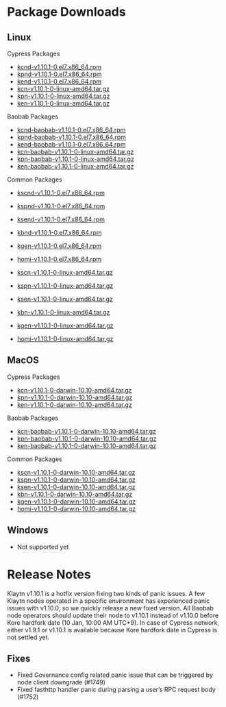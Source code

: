 # Package Downloads <a id="package-downloads"></a>

## Linux <a id="linux"></a>

Cypress Packages
- [kcnd-v1.10.1-0.el7.x86_64.rpm](https://packages.klaytn.net/klaytn/v1.10.1/kcnd-v1.10.1-0.el7.x86_64.rpm)
- [kpnd-v1.10.1-0.el7.x86_64.rpm](https://packages.klaytn.net/klaytn/v1.10.1/kpnd-v1.10.1-0.el7.x86_64.rpm)
- [kend-v1.10.1-0.el7.x86_64.rpm](https://packages.klaytn.net/klaytn/v1.10.1/kend-v1.10.1-0.el7.x86_64.rpm)
- [kcn-v1.10.1-0-linux-amd64.tar.gz](https://packages.klaytn.net/klaytn/v1.10.1/kcn-v1.10.1-0-linux-amd64.tar.gz)
- [kpn-v1.10.1-0-linux-amd64.tar.gz](https://packages.klaytn.net/klaytn/v1.10.1/kpn-v1.10.1-0-linux-amd64.tar.gz)
- [ken-v1.10.1-0-linux-amd64.tar.gz](https://packages.klaytn.net/klaytn/v1.10.1/ken-v1.10.1-0-linux-amd64.tar.gz)

Baobab Packages
- [kcnd-baobab-v1.10.1-0.el7.x86_64.rpm](https://packages.klaytn.net/klaytn/v1.10.1/kcnd-baobab-v1.10.1-0.el7.x86_64.rpm)
- [kpnd-baobab-v1.10.1-0.el7.x86_64.rpm](https://packages.klaytn.net/klaytn/v1.10.1/kpnd-baobab-v1.10.1-0.el7.x86_64.rpm)
- [kend-baobab-v1.10.1-0.el7.x86_64.rpm](https://packages.klaytn.net/klaytn/v1.10.1/kend-baobab-v1.10.1-0.el7.x86_64.rpm)
- [kcn-baobab-v1.10.1-0-linux-amd64.tar.gz](https://packages.klaytn.net/klaytn/v1.10.1/kcn-baobab-v1.10.1-0-linux-amd64.tar.gz)
- [kpn-baobab-v1.10.1-0-linux-amd64.tar.gz](https://packages.klaytn.net/klaytn/v1.10.1/kpn-baobab-v1.10.1-0-linux-amd64.tar.gz)
- [ken-baobab-v1.10.1-0-linux-amd64.tar.gz](https://packages.klaytn.net/klaytn/v1.10.1/ken-baobab-v1.10.1-0-linux-amd64.tar.gz)

Common Packages
- [kscnd-v1.10.1-0.el7.x86_64.rpm](https://packages.klaytn.net/klaytn/v1.10.1/kscnd-v1.10.1-0.el7.x86_64.rpm)
- [kspnd-v1.10.1-0.el7.x86_64.rpm](https://packages.klaytn.net/klaytn/v1.10.1/kspnd-v1.10.1-0.el7.x86_64.rpm)
- [ksend-v1.10.1-0.el7.x86_64.rpm](https://packages.klaytn.net/klaytn/v1.10.1/ksend-v1.10.1-0.el7.x86_64.rpm)
- [kbnd-v1.10.1-0.el7.x86_64.rpm](https://packages.klaytn.net/klaytn/v1.10.1/kbnd-v1.10.1-0.el7.x86_64.rpm)
- [kgen-v1.10.1-0.el7.x86_64.rpm](https://packages.klaytn.net/klaytn/v1.10.1/kgen-v1.10.1-0.el7.x86_64.rpm)
- [homi-v1.10.1-0.el7.x86_64.rpm](https://packages.klaytn.net/klaytn/v1.10.1/homi-v1.10.1-0.el7.x86_64.rpm)

- [kscn-v1.10.1-0-linux-amd64.tar.gz](https://packages.klaytn.net/klaytn/v1.10.1/kscn-v1.10.1-0-linux-amd64.tar.gz)
- [kspn-v1.10.1-0-linux-amd64.tar.gz](https://packages.klaytn.net/klaytn/v1.10.1/kspn-v1.10.1-0-linux-amd64.tar.gz)
- [ksen-v1.10.1-0-linux-amd64.tar.gz](https://packages.klaytn.net/klaytn/v1.10.1/ksen-v1.10.1-0-linux-amd64.tar.gz)
- [kbn-v1.10.1-0-linux-amd64.tar.gz](https://packages.klaytn.net/klaytn/v1.10.1/kbn-v1.10.1-0-linux-amd64.tar.gz)
- [kgen-v1.10.1-0-linux-amd64.tar.gz](https://packages.klaytn.net/klaytn/v1.10.1/kgen-v1.10.1-0-linux-amd64.tar.gz)
- [homi-v1.10.1-0-linux-amd64.tar.gz](https://packages.klaytn.net/klaytn/v1.10.1/homi-v1.10.1-0-linux-amd64.tar.gz)


## MacOS <a id="macos"></a>

Cypress Packages
- [kcn-v1.10.1-0-darwin-10.10-amd64.tar.gz](https://packages.klaytn.net/klaytn/v1.10.1/kcn-v1.10.1-0-darwin-10.10-amd64.tar.gz)
- [kpn-v1.10.1-0-darwin-10.10-amd64.tar.gz](https://packages.klaytn.net/klaytn/v1.10.1/kpn-v1.10.1-0-darwin-10.10-amd64.tar.gz)
- [ken-v1.10.1-0-darwin-10.10-amd64.tar.gz](https://packages.klaytn.net/klaytn/v1.10.1/ken-v1.10.1-0-darwin-10.10-amd64.tar.gz)

Baobab Packages
- [kcn-baobab-v1.10.1-0-darwin-10.10-amd64.tar.gz](https://packages.klaytn.net/klaytn/v1.10.1/kcn-baobab-v1.10.1-0-darwin-10.10-amd64.tar.gz)
- [kpn-baobab-v1.10.1-0-darwin-10.10-amd64.tar.gz](https://packages.klaytn.net/klaytn/v1.10.1/kpn-baobab-v1.10.1-0-darwin-10.10-amd64.tar.gz)
- [ken-baobab-v1.10.1-0-darwin-10.10-amd64.tar.gz](https://packages.klaytn.net/klaytn/v1.10.1/ken-baobab-v1.10.1-0-darwin-10.10-amd64.tar.gz)

Common Packages
- [kscn-v1.10.1-0-darwin-10.10-amd64.tar.gz](https://packages.klaytn.net/klaytn/v1.10.1/kscn-v1.10.1-0-darwin-10.10-amd64.tar.gz)
- [kspn-v1.10.1-0-darwin-10.10-amd64.tar.gz](https://packages.klaytn.net/klaytn/v1.10.1/kspn-v1.10.1-0-darwin-10.10-amd64.tar.gz)
- [ksen-v1.10.1-0-darwin-10.10-amd64.tar.gz](https://packages.klaytn.net/klaytn/v1.10.1/ksen-v1.10.1-0-darwin-10.10-amd64.tar.gz)
- [kbn-v1.10.1-0-darwin-10.10-amd64.tar.gz](https://packages.klaytn.net/klaytn/v1.10.1/kbn-v1.10.1-0-darwin-10.10-amd64.tar.gz)
- [kgen-v1.10.1-0-darwin-10.10-amd64.tar.gz](https://packages.klaytn.net/klaytn/v1.10.1/kgen-v1.10.1-0-darwin-10.10-amd64.tar.gz)
- [homi-v1.10.1-0-darwin-10.10-amd64.tar.gz](https://packages.klaytn.net/klaytn/v1.10.1/homi-v1.10.1-0-darwin-10.10-amd64.tar.gz)

## Windows <a id="windows"></a>

- Not supported yet


# Release Notes <a id="release-notes"></a>

Klaytn v1.10.1 is a hotfix version fixing two kinds of panic issues. A few Klaytn nodes operated in a specific environment has experienced panic issues with v1.10.0, so we quickly release a new fixed version. All Baobab node operators should update their node to v1.10.1 instead of v1.10.0 before Kore hardfork date (10 Jan, 10:00 AM UTC+9). In case of Cypress network, either v1.9.1 or v1.10.1 is available because Kore hardfork date in Cypress is not settled yet.

## Fixes
- Fixed Governance config related panic issue that can be triggered by node client downgrade (#1749)
- Fixed fasthttp handler panic during parsing a user’s RPC request body (#1752)

